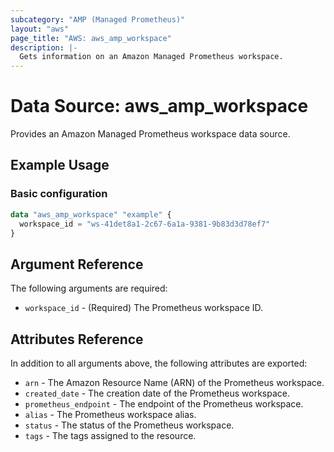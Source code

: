 ```yaml
---
subcategory: "AMP (Managed Prometheus)"
layout: "aws"
page_title: "AWS: aws_amp_workspace"
description: |-
  Gets information on an Amazon Managed Prometheus workspace.
---
```


# Data Source: aws_amp_workspace

Provides an Amazon Managed Prometheus workspace data source.

## Example Usage

### Basic configuration

```terraform
data "aws_amp_workspace" "example" {
  workspace_id = "ws-41det8a1-2c67-6a1a-9381-9b83d3d78ef7"
}
```

## Argument Reference

The following arguments are required:

* `workspace_id` - (Required) The Prometheus workspace ID.

## Attributes Reference

In addition to all arguments above, the following attributes are exported:

* `arn` - The Amazon Resource Name (ARN) of the Prometheus workspace.
* `created_date` - The creation date of the Prometheus workspace.
* `prometheus_endpoint` - The endpoint of the Prometheus workspace.
* `alias` - The Prometheus workspace alias.
* `status` - The status of the Prometheus workspace.
* `tags` - The tags assigned to the resource.